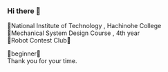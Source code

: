 ### Hi there 👋

 🏫National Institute of Technology , Hachinohe College  
 📖Mechanical System Design Course , 4th year  
 🔧Robot Contest Club🔩

🔰beginner🔰  
Thank you for your time.

<!--
**Yuimyu/Yuimyu** is a ✨ _special_ ✨ repository because its `README.md` (this file) appears on your GitHub profile.

Here are some ideas to get you started:

- 🔭 I’m currently working on ...
- 🌱 I’m currently learning ...
- 👯 I’m looking to collaborate on ...
- 🤔 I’m looking for help with ...
- 💬 Ask me about ...
- 📫 How to reach me: ...
- 😄 Pronouns: ...
- ⚡ Fun fact: ...
-->
